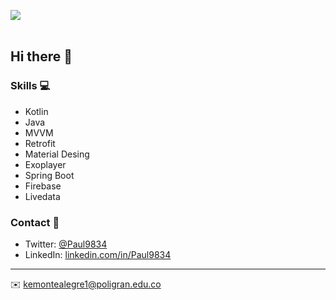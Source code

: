 <img src= "https://i.imgur.com/boMHSkY.png"></img>
<br>
<br>


## Hi there 👋

### Skills 💻
- Kotlin
- Java
- MVVM
- Retrofit
- Material Desing
- Exoplayer
- Spring Boot
- Firebase
- Livedata


### Contact 📮
- Twitter: [@Paul9834](https://twitter.com/Paul9834)
- LinkedIn: [linkedin.com/in/Paul9834](https://in.linkedin.com/in/Paul9834)

---
✉️ kemontealegre1@poligran.edu.co
